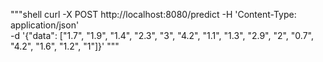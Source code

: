 """shell
    curl -X POST http://localhost:8080/predict -H 'Content-Type: application/json'\
    -d '{"data": ["1.7", "1.9", "1.4", "2.3", "3", "4.2", "1.1", "1.3", "2.9", "2", "0.7", "4.2", "1.6", "1.2", "1"]}'
"""